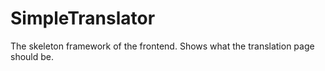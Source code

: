 # SimpleTranslator
The skeleton framework of the frontend. Shows what the translation page should be.